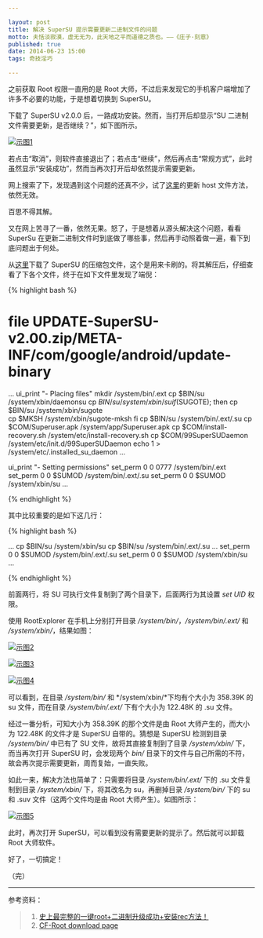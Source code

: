 ```yaml
---

layout: post
title: 解决 SuperSU 提示需要更新二进制文件的问题
motto: 夫恬淡寂漠，虚无无为，此天地之平而道德之质也。——《庄子·刻意》
published: true
date: 2014-06-23 15:00
tags: 奇技淫巧

---
```


之前获取 Root 权限一直用的是 Root 大师，不过后来发现它的手机客户端增加了许多不必要的功能，于是想着切换到 SuperSU。

<!-- more -->

下载了 SuperSU v2.0.0 后，一路成功安装。然而，当打开后却显示“SU 二进制文件需要更新，是否继续？”，如下图所示。

[![示图1][pic-01]][pic-01]

若点击“取消”，则软件直接退出了；若点击“继续”，然后再点击“常规方式”，此时虽然显示“安装成功”，然而当再次打开后却依然提示需要更新。

网上搜索了下，发现遇到这个问题的还真不少，试了[这里][ref-1]的更新 host 文件方法，依然无效。

百思不得其解。

又在网上苦寻了一番，依然无果。怒了，于是想着从源头解决这个问题，看看 SuperSu 在更新二进制文件时到底做了哪些事，然后再手动照着做一遍，看下到底问题出于何处。

从[这里][ref-2]下载了 SuperSU 的压缩包文件，这个是用来卡刷的。将其解压后，仔细查看了下各个文件，终于在如下文件里发现了端倪：

{% highlight bash %}

# file UPDATE-SuperSU-v2.00.zip/META-INF/com/google/android/update-binary

...
ui_print "- Placing files"
mkdir /system/bin/.ext
cp $BIN/su /system/xbin/daemonsu
cp $BIN/su /system/xbin/su
if ($SUGOTE); then 
  cp $BIN/su /system/xbin/sugote	
  cp $MKSH /system/xbin/sugote-mksh
fi
cp $BIN/su /system/bin/.ext/.su
cp $COM/Superuser.apk /system/app/Superuser.apk
cp $COM/install-recovery.sh /system/etc/install-recovery.sh
cp $COM/99SuperSUDaemon /system/etc/init.d/99SuperSUDaemon
echo 1 > /system/etc/.installed_su_daemon
...

ui_print "- Setting permissions"
set_perm 0 0 0777 /system/bin/.ext
set_perm 0 0 $SUMOD /system/bin/.ext/.su
set_perm 0 0 $SUMOD /system/xbin/su
...

{% endhighlight %}

其中比较重要的是如下这几行：

{% highlight bash %}

...
cp $BIN/su /system/xbin/su
cp $BIN/su /system/bin/.ext/.su
...
set_perm 0 0 $SUMOD /system/bin/.ext/.su
set_perm 0 0 $SUMOD /system/xbin/su
...

{% endhighlight %}

前面两行，将 SU 可执行文件复制到了两个目录下，后面两行为其设置 *set UID* 权限。

使用 RootExplorer 在手机上分别打开目录 */system/bin/*，*/system/bin/.ext/* 和 */system/xbin/*，结果如图：

[![示图2][pic-02]][pic-02]

[![示图3][pic-03]][pic-03]

[![示图4][pic-04]][pic-04]

可以看到，在目录 */system/bin/* 和 */system/xbin/*下均有个大小为 358.39K 的 su 文件，而在目录 */system/bin/.ext/* 下有个大小为 122.48K 的 .su 文件。

经过一番分析，可知大小为 358.39K 的那个文件是由 Root 大师产生的，而大小为 122.48K 的文件才是 SuperSU 自带的。猜想是 SuperSU 检测到目录 */system/bin/* 中已有了 SU 文件，故将其直接复制到了目录 */system/xbin/* 下，而当再次打开 SuperSU 时，会发现两个 *bin/* 目录下的文件与自己所需的不符，故会再次提示需要更新，周而复始，一直失败。

如此一来，解决方法也简单了：只需要将目录 */system/bin/.ext/* 下的 .su 文件复制到目录 */system/xbin/* 下，将其改名为 su，再删掉目录 */system/bin/* 下的 su 和 .suv 文件（这两个文件均是由 Root 大师产生）。如图所示：

[![示图5][pic-05]][pic-05]

此时，再次打开 SuperSU，可以看到没有需要更新的提示了。然后就可以卸载 Root 大师软件。

好了，一切搞定！

（完）

------

参考资料：

> 1. [史上最完整的一键root+二进制升级成功+安装rec方法！][ref-1]
> 2. [CF-Root download page][ref-2]

[ref-1]: http://bbs.gfan.com/android-7506412-1-1.html
[ref-2]: http://download.chainfire.eu/supersu

[pic-01]: https://ucry3q.dm2302.livefilestore.com/y2p0huvRRqtUc04vfjaC8DVZ3jxWT31fhjhsZhqgkoHeiPpHAFv28sb_blNg3EEhpMf2flopXtN69iVTR5CALH34AsX7kmr9UFrLQfT3CJ4pxs/2014-06-23.01.jpg?psid=1
[pic-02]: https://ucry3q.dm2302.livefilestore.com/y2pw1zonjoGrdExnCZgbhm_JlorDqXTNdXW54GFicTC3Gh5_91jEjgdcaamYFZtHD4zeKYxdr29DZIHU3HQCeG460NGRkwIIfpgl8Rj0ppWkms/2014-06-23.02.jpg?psid=1
[pic-03]: https://ucry3q.dm2302.livefilestore.com/y2pO4HubMLKxY9OkdqwWZcH_EN9RddvkVPAJnTci0M0XozLWXpLMZpw_yWkzKPpF5MrPRO8CNf54Bor7E4-gMVeaExjWuxvmOb_fHD2KQSVInA/2014-06-23.03.jpg?psid=1
[pic-04]: https://ucry3q.dm2302.livefilestore.com/y2p2t6t6ioBT_pKNl-qBNTpdWoiOMi_2ehsBbVwTUAXfpsbbh4cBRfoLgWY9lwyfpL_PS0uFJI2oYo7BKjA_n7U2b7Q5LovGZbftOSkOjKE_O4/2014-06-23.04.jpg?psid=1
[pic-05]: https://ucry3q.dm2302.livefilestore.com/y2pIsLC8jJ4KlqCdVk-RxJVBLvigDxnWx01tZg-Ix6EnrJbOlB-X4QtkvI9gd975Cz9soFf-wD0L28pxWOAzBPP9H_FIrNIQihTIS8tpY93OVM/2014-06-23.05.jpg?psid=1
